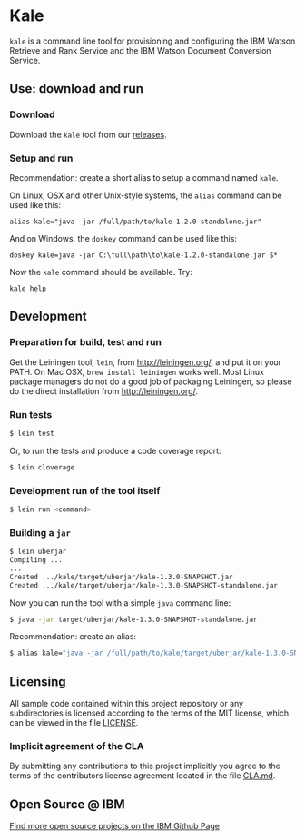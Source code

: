 # Kale

`kale` is a command line tool for provisioning and configuring the IBM
Watson Retrieve and Rank Service and the IBM Watson Document
Conversion Service.

## Use: download and run

### Download

Download the `kale` tool from our
[releases](https://github.com/IBM-Watson/kale/releases).

### Setup and run

Recommendation: create a short alias to setup a command named `kale`.

On Linux, OSX and other Unix-style systems, the `alias` command can be used like this:

    alias kale="java -jar /full/path/to/kale-1.2.0-standalone.jar"

And on Windows, the `doskey` command can be used like this:

    doskey kale=java -jar C:\full\path\to\kale-1.2.0-standalone.jar $*

Now the `kale` command should be available. Try:

    kale help

## Development

### Preparation for build, test and run

Get the Leiningen tool, `lein`, from http://leiningen.org/, and put it
on your PATH. On Mac OSX, `brew install leiningen` works well. Most
Linux package managers do not do a good job of packaging Leiningen, so
please do the direct installation from http://leiningen.org/.

### Run tests

```bash
$ lein test
```

Or, to run the tests and produce a code coverage report:

```bash
$ lein cloverage
```

### Development run of the tool itself

```bash
$ lein run <command>
```

### Building a `jar`

```bash
$ lein uberjar
Compiling ...
...
Created .../kale/target/uberjar/kale-1.3.0-SNAPSHOT.jar
Created .../kale/target/uberjar/kale-1.3.0-SNAPSHOT-standalone.jar
```

Now you can run the tool with a simple `java` command line:

```bash
$ java -jar target/uberjar/kale-1.3.0-SNAPSHOT-standalone.jar
```

Recommendation: create an alias:

```bash
$ alias kale="java -jar /full/path/to/kale/target/uberjar/kale-1.3.0-SNAPSHOT-standalone.jar"
```

## Licensing

All sample code contained within this project repository or any
subdirectories is licensed according to the terms of the MIT license,
which can be viewed in the file [LICENSE](LICENSE).

### Implicit agreement of the CLA

By submitting any contributions to this project implicitly you agree
to the terms of the contributors license agreement located in the file
[CLA.md](CLA.md).

## Open Source @ IBM
[Find more open source projects on the IBM Github Page](http://ibm.github.io/)

